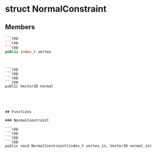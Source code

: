 # struct NormalConstraint


## Members

```cpp
```cpp
```cpp
```cpp
public index_t vertex
```
```
```
```

```cpp
```cpp
```cpp
```cpp
public Vector3D normal
```
```
```
```



## Functions

### NormalConstraint

```cpp
```cpp
```cpp
```cpp
public void NormalConstraint(index_t vertex_in, Vector3D normal_in)
```
```
```
```




